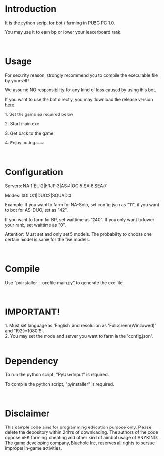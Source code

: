 <h1>
Introduction
</h1>
<p>It is the python script for bot / farming in PUBG PC 1.0.</p>
<p>You may use it to earn bp or lower your leaderboard rank.</p>
<br />
<h1>
Usage
</h1>
<p>For security reason, strongly recommend you to compile the executable file by yourself!</p>
<p>We assume NO responsibility for any kind of loss caused by using this bot.</p>
<p>If you want to use the bot directly, you may download the release version <a href="https://github.com/xulusjb/PUBG/releases">here</a>.</p>
<p>1. Set the game as required below</p>
<p>2. Start main.exe</p>
<p>3. Get back to the game</p>
<p>4. Enjoy boting~~~</p>
<br />
  
<h1>
Configuration
</h1>
<p>Servers: NA:1|EU:2|KRJP:3|AS:4|OC:5|SA:6|SEA:7 </p>
<p>Modes: SOLO:1|DUO:2|SQUAD:3 </p>
<p>Example: If you want to farm for NA-Solo, set config.json as "11",  if you want to bot for AS-DUO, set as "42". </p>
<p>If you want to farm for BP, set waittime as "240". If you only want to lower your rank, set waittime as "0".</p>
<p>Attention: Must set and only set 5 models. The probability to choose one certain model is same for the five models.</p>
<br />
<h1>
Compile
</h1>
<p>Use “pyinstaller --onefile main.py” to generate the exe file. </p>
<br />
<h1>
IMPORTANT!
</h1>
1. Must set language as 'English' and resolution as 'Fullscreen(Windowed)' and '1920*1080'!!!.<br />
2. You may set the mode and server you want to farm in the 'config.json'.<br />
<br />
<h1>
Dependency
</h1>
<p>To run the python script, "PyUserInput" is required.</p>
<p>To compile the python script, "pyinstaller" is required.</p>
<br />

<h1>
Disclaimer
</h1>
<p>This sample code aims for programming education purpose only. Please delete the depository within 24hrs of downloading. The authors of the code oppose AFK farming, cheating and other kind of aimbot usage of ANYKIND. The game developing company, Bluehole Inc, reserves all rights to persue improper in-game activities. </p>

<br/>
